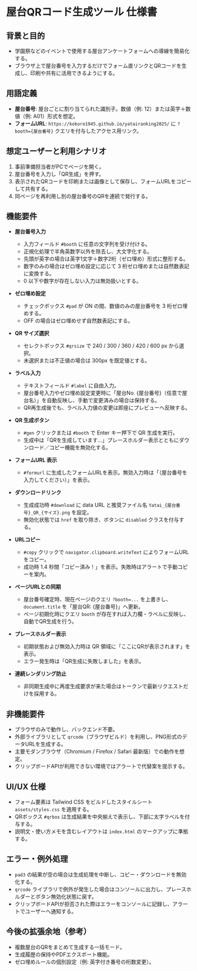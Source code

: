 # 屋台QRコード生成ツール 仕様書

## 背景と目的
- 学園祭などのイベントで使用する屋台アンケートフォームへの導線を簡易化する。
- ブラウザ上で屋台番号を入力するだけでフォーム直リンクとQRコードを生成し、印刷や共有に活用できるようにする。

## 用語定義
- **屋台番号**: 屋台ごとに割り当てられた識別子。数値（例: 12）または英字＋数値（例: A01）形式を想定。
- **フォームURL**: `https://kokoro1945.github.io/yatairanking2025/` に `?booth={屋台番号}` クエリを付与したアクセス用リンク。

## 想定ユーザーと利用シナリオ
1. 事前準備担当者がPCでページを開く。
2. 屋台番号を入力し「QR生成」を押す。
3. 表示されたQRコードを印刷または画像として保存し、フォームURLをコピーして共有する。
4. 同ページを再利用し別の屋台番号のQRを連続で発行する。

## 機能要件
- **屋台番号入力**
  - 入力フィールド `#booth` に任意の文字列を受け付ける。
  - 正規化処理で半角英数字以外を除去し、大文字化する。
  - 先頭が英字の場合は英字1文字＋数字2桁（ゼロ埋め）形式に整形する。
  - 数字のみの場合はゼロ埋め設定に応じて 3 桁ゼロ埋めまたは自然数表記に変換する。
  - 0 以下や数字が存在しない入力は無効扱いとする。

- **ゼロ埋め設定**
  - チェックボックス `#pad` が ON の間、数値のみの屋台番号を 3 桁ゼロ埋めする。
  - OFF の場合はゼロ埋めせず自然数表記にする。

- **QR サイズ選択**
  - セレクトボックス `#qrsize` で 240 / 300 / 360 / 420 / 600 px から選択。
  - 未選択または不正値の場合は 300px を既定値とする。

- **ラベル入力**
  - テキストフィールド `#label` に自由入力。
  - 屋台番号入力やゼロ埋め設定変更時に「屋台No. {屋台番号}（任意で屋台名）」を自動反映し、手動で変更済みの場合は保持する。
  - QR再生成後でも、ラベル入力値の変更は即座にプレビューへ反映する。

- **QR 生成ボタン**
  - `#gen` クリックまたは `#booth` で Enter キー押下で QR 生成を実行。
  - 生成中は「QRを生成しています…」プレースホルダー表示とともにダウンロード／コピー機能を無効化する。

- **フォームURL 表示**
  - `#formurl` に生成したフォームURLを表示。無効入力時は「（屋台番号を入力してください）」を表示。

- **ダウンロードリンク**
  - 生成成功時 `#download` に data URL と推奨ファイル名 `Yatai_{屋台番号}_QR_{サイズ}.png` を設定。
  - 無効化状態では `href` を取り除き、ボタンに `disabled` クラスを付与する。

- **URLコピー**
  - `#copy` クリックで `navigator.clipboard.writeText` によりフォームURLをコピー。
  - 成功時 1.4 秒間「コピー済み！」を表示。失敗時はアラートで手動コピーを案内。

- **ページURLとの同期**
  - 屋台番号確定時、現在ページのクエリ `?booth=...` を上書きし、`document.title` を「屋台QR: {屋台番号}」へ更新。
  - ページ初期化時にクエリ `booth` が存在すれば入力欄・ラベルに反映し、自動でQR生成を行う。

- **プレースホルダー表示**
  - 初期状態および無効入力時は QR 領域に「ここにQRが表示されます」を表示。
  - エラー発生時は「QR生成に失敗しました」を表示。

- **連続レンダリング防止**
  - 非同期生成中に再度生成要求が来た場合はトークンで最新リクエストだけを採用する。

## 非機能要件
- ブラウザのみで動作し、バックエンド不要。
- 外部ライブラリとして `qrcode`（ブラウザビルド）を利用し、PNG形式のデータURLを生成する。
- 主要モダンブラウザ（Chromium / Firefox / Safari 最新版）での動作を想定。
- クリップボードAPIが利用できない環境ではアラートで代替案を提示する。

## UI/UX 仕様
- フォーム要素は Tailwind CSS をビルドしたスタイルシート `assets/styles.css` を適用する。
- QRボックス `#qrbox` は生成結果を中央揃えで表示し、下部に太字ラベルを付与する。
- 説明文・使い方メモを含むレイアウトは `index.html` のマークアップに準拠する。

## エラー・例外処理
- `pad3` の結果が空の場合は生成処理を中断し、コピー・ダウンロードを無効化する。
- `qrcode` ライブラリで例外が発生した場合はコンソールに出力し、プレースホルダーとボタン無効化状態に戻す。
- クリップボードAPIが拒否された際はエラーをコンソールに記録し、アラートでユーザーへ通知する。

## 今後の拡張余地（参考）
- 複数屋台のQRをまとめて生成する一括モード。
- 生成履歴の保持やPDFエクスポート機能。
- ゼロ埋めルールの個別設定（例: 英字付き番号の桁数変更）。
